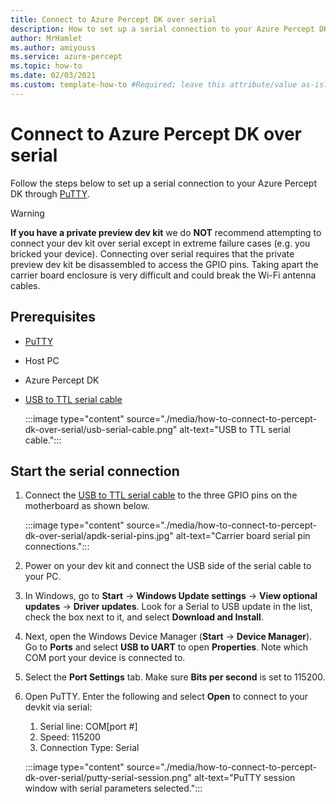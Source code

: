 ```yaml
---
title: Connect to Azure Percept DK over serial
description: How to set up a serial connection to your Azure Percept DK with a USB to TTL serial cable
author: MrHamlet
ms.author: amiyouss
ms.service: azure-percept
ms.topic: how-to
ms.date: 02/03/2021
ms.custom: template-how-to #Required; leave this attribute/value as-is.
---
```


# Connect to Azure Percept DK over serial

Follow the steps below to set up a serial connection to your Azure Percept DK through [PuTTY](https://www.chiark.greenend.org.uk/~sgtatham/putty/latest.html).

> [!WARNING]
> **If you have a private preview dev kit** we do **NOT** recommend attempting to connect your dev kit over serial except in extreme failure cases (e.g. you bricked your device). Connecting over serial requires that the private preview dev kit be disassembled to access the GPIO pins. Taking apart the carrier board enclosure is very difficult and could break the Wi-Fi antenna cables.

## Prerequisites

- [PuTTY](https://www.chiark.greenend.org.uk/~sgtatham/putty/latest.html)
- Host PC
- Azure Percept DK
- [USB to TTL serial cable](https://www.adafruit.com/product/954)

    :::image type="content" source="./media/how-to-connect-to-percept-dk-over-serial/usb-serial-cable.png" alt-text="USB to TTL serial cable.":::

## Start the serial connection

1. Connect the [USB to TTL serial cable](https://www.adafruit.com/product/954) to the three GPIO pins on the motherboard as shown below.

    :::image type="content" source="./media/how-to-connect-to-percept-dk-over-serial/apdk-serial-pins.jpg" alt-text="Carrier board serial pin connections.":::

1. Power on your dev kit and connect the USB side of the serial cable to your PC.

1. In Windows, go to **Start** -> **Windows Update settings** -> **View optional updates** -> **Driver updates**. Look for a Serial to USB update in the list, check the box next to it, and select **Download and Install**.  

1. Next, open the Windows Device Manager (**Start** -> **Device Manager**). Go to **Ports** and select **USB to UART** to open **Properties**. Note which COM port your device is connected to.

1. Select the **Port Settings** tab. Make sure **Bits per second** is set to 115200.

1. Open PuTTY. Enter the following and select **Open** to connect to your devkit via serial:

    1. Serial line: COM[port #]
    1. Speed: 115200
    1. Connection Type: Serial

    :::image type="content" source="./media/how-to-connect-to-percept-dk-over-serial/putty-serial-session.png" alt-text="PuTTY session window with serial parameters selected.":::
